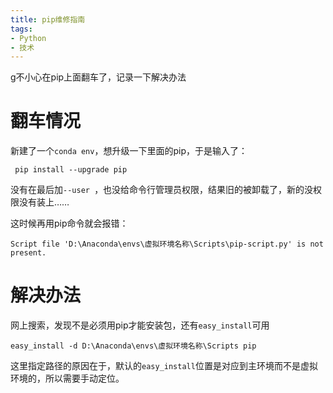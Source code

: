 ```yaml
---
title: pip维修指南
tags: 
- Python
- 技术
---
```


g不小心在pip上面翻车了，记录一下解决办法

<!--more-->

# 翻车情况

新建了一个`conda env`，想升级一下里面的pip，于是输入了：

```
 pip install --upgrade pip
```

没有在最后加`--user `，也没给命令行管理员权限，结果旧的被卸载了，新的没权限没有装上……

这时候再用pip命令就会报错：

```
Script file 'D:\Anaconda\envs\虚拟环境名称\Scripts\pip-script.py' is not present.
```



# 解决办法

网上搜索，发现不是必须用pip才能安装包，还有`easy_install`可用

```
easy_install -d D:\Anaconda\envs\虚拟环境名称\Scripts pip
```

这里指定路径的原因在于，默认的`easy_install`位置是对应到主环境而不是虚拟环境的，所以需要手动定位。